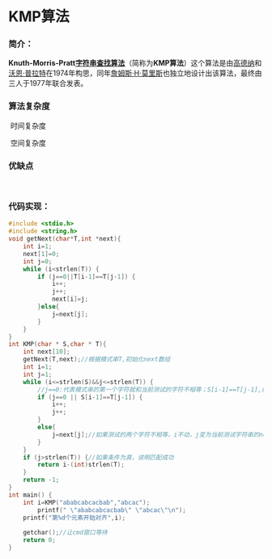 # KMP算法

### **简介：**

**Knuth-Morris-Pratt[字符串查找算法](https://zh.wikipedia.org/wiki/字符串查找算法)**（简称为**KMP算法**）这个算法是由[高德纳](https://zh.wikipedia.org/wiki/高德纳)和[沃恩·普拉特](https://zh.wikipedia.org/w/index.php?title=沃恩·普拉特&action=edit&redlink=1)在1974年构思，同年[詹姆斯·H·莫里斯](https://zh.wikipedia.org/w/index.php?title=詹姆斯·H·莫里斯&action=edit&redlink=1)也独立地设计出该算法，最终由三人于1977年联合发表。

### **算法复杂度**

​	时间复杂度

​	空间复杂度

### **优缺点**

​	

### **代码实现：**

```c
#include <stdio.h>
#include <string.h>
void getNext(char*T,int *next){
    int i=1;
    next[1]=0;
    int j=0;
    while (i<strlen(T)) {
        if (j==0||T[i-1]==T[j-1]) {
            i++;
            j++;
            next[i]=j;
        }else{
            j=next[j];
        }
    }
}
int KMP(char * S,char * T){
    int next[10];
    getNext(T,next);//根据模式串T,初始化next数组
    int i=1;
    int j=1;
    while (i<=strlen(S)&&j<=strlen(T)) {
        //j==0:代表模式串的第一个字符就和当前测试的字符不相等；S[i-1]==T[j-1],如果对应位置字符相等，两种情况下，指向当前测试的两个指针下标i和j都向后移
        if (j==0 || S[i-1]==T[j-1]) {
            i++;
            j++;
        }
        else{
            j=next[j];//如果测试的两个字符不相等，i不动，j变为当前测试字符串的next值
        }
    }
    if (j>strlen(T)) {//如果条件为真，说明匹配成功
        return i-(int)strlen(T);
    }
    return -1;
}
int main() {
    int i=KMP("ababcabcacbab","abcac");
 		printf(" \"ababcabcacbab\" \"abcac\"\n");
    printf("第%d个元素开始对齐",i);
  
  	getchar();//让cmd窗口等待
    return 0;
}
```

